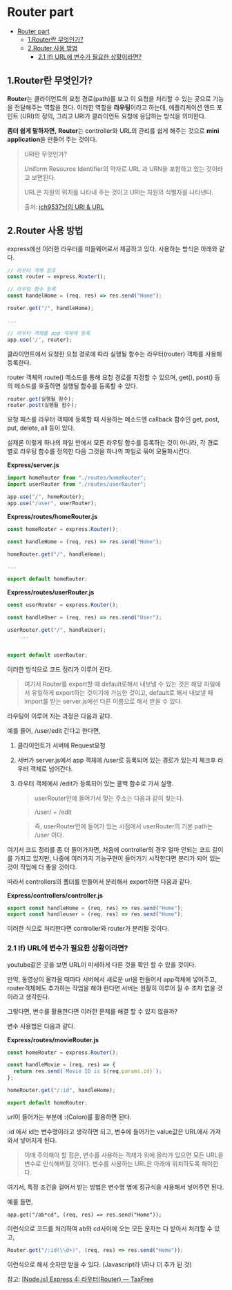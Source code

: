 # Router part

- [Router part](#router-part)
  - [1.Router란 무엇인가?](#1router란-무엇인가)
  - [2.Router 사용 방법](#2router-사용-방법)
    - [2.1 If) URL에 변수가 필요한 상황이라면?](#21-if-url에-변수가-필요한-상황이라면)

## 1.Router란 무엇인가?

**Router**는 클라이언트의 요청 경로(path)를 보고 이 요청을 처리할 수 있는 곳으로 기능을 전달해주는 역할을 한다. 이러한 역할을 **라우팅**이라고 하는데, 에플리케이션 엔드 포인트 (URI)의 정의, 그리고 URI가 클라이언트 요청에 응답하는 방식을 의미한다.

**좀더 쉽게 말하자면,** **Router**는 controller와 URL의 관리를 쉽게 해주는 것으로 **mini application**을 만들어 주는 것이다.

> URI란 무엇인가?
>
> Uniform Resource Identifier의 약자로 URL 과 URN을 포함하고 있는 것이라고 보면된다.
>
> URL은 자원의 위치를 나타내 주는 것이고 URI는 자원의 식별자를 나타낸다.
>
> 출처: [jch9537님의 URI & URL](https://velog.io/@jch9537/URI-URL)

## 2.Router 사용 방법

express에선 이러한 라우터를 미들웨어로서 제공하고 있다. 사용하는 방식은 아래와 같다.

```javascript
// 라우터 객체 참조
const router = express.Router();

// 라우팅 함수 등록
const handelHome = (req, res) => res.send("Home");

router.get("/", handleHome);

...

// 라우터 객체를 app 객체에 등록
app.use('/', router);
```

클라이언트에서 요청한 요청 경로에 따라 실행될 함수는 라우터(router) 객체를 사용해 등록한다.

router 객체의 route() 메소드를 통해 요청 경로를 지정할 수 있으며, get(), post() 등의 메소드를 호출하면 실행될 함수를 등록할 수 있다.

```javascript
router.get(실행될 함수);
router.post(실행될 함수);
```

요청 패스를 라우터 객체에 등록할 때 사용하는 메소드엔 callback 함수인 get, post, put, delete, all 등이 있다.

실제론 이렇게 하나의 파일 안에서 모든 라우팅 함수를 등록하는 것이 아니라, 각 경로 별로 라우팅 함수를 정의한 다음 그것을 하나의 파일로 묶어 모듈화시킨다.

**Express/server.js**

```javascript
import homeRouter from "./routes/homeRouter";
import userRouter from "./routes/userRouter";

app.use("/", homeRouter);
app.use("/user", userRouter);
```

**Express/routes/homeRouter.js**

```javascript
const homeRouter = express.Router();

const handleHome = (req, res) => res.send("Home");

homeRouter.get("/", handleHome);

...

export default homeRouter;
```

**Express/routes/userRouter.js**

```javascript
const userRouter = express.Router();

const handleUser = (req, res) => res.send("User");

userRouter.get("/", handleUser);
    ...


export default userRouter;
```

이러한 방식으로 코드 정리가 이루어 진다.

> 여기서 Router를 export할 때 default로해서 내보낼 수 있는 것은 해당 파일에서 유일하게 export하는 것이기에 가능한 것이고, default로 해서 내보낼 때 import를 받는 server.js에선 다른 이름으로 해서 받을 수 있다.

라우팅이 이루어 지는 과정은 다음과 같다.

예를 들어, /user/edit 간다고 한다면,

1.  클라이언트가 서버에 Request요청
2.  서버가 server.js에서 app 객체에 /user로 등록되어 있는 경로가 있는지 체크후 라우터 객체로 넘어간다.
3.  라우터 객체에서 /edit가 등록되어 있는 콜백 함수로 가서 실행.

    > userRouter안에 들어가서 맞는 주소는 다음과 같이 찾는다.

    > /user/ + /edit

    > 즉, userRouter안에 들어가 있는 시점에서 userRouter의 기본 path는 /user 이다.

여기서 코드 정리를 좀 더 들어가자면, 처음에 controller의 경우 얼마 안되는 코드 길이를 가지고 있지만, 나중에 여러가지 기능구현이 들어가기 시작한다면 분리가 되어 있는 것이 작업에 더 좋을 것이다.

따라서 controllers의 폴더를 만들어서 분리해서 export하면 다음과 같다.

**Express/controllers/controller.js**

```javascript
export const handleHome = (req, res) => res.send("Home");
export const handleuser = (req, res) => res.send("Home");
```

이러한 식으로 처리한다면 controller와 router가 분리될 것이다.

### 2.1 If) URL에 변수가 필요한 상황이라면?

youtube같은 곳을 보면 URL이 미세하게 다른 것을 확인 할 수 있을 것이다.

만약, 동영상이 올라올 때마다 서버에서 새로운 url을 만들어서 app객체에 넣어주고, router객체에도 추가하는 작업을 해야 한다면 서버는 원활히 이루어 질 수 조차 없을 것이라고 생각한다.

그렇다면, 변수를 활용한다면 이러한 문제를 해결 할 수 있지 않을까?

변수 사용법은 다음과 같다.

**Express/routes/movieRouter.js**

```javascript
const homeRouter = express.Router();

const handleMovie = (req, res) => {
  return res.send(`Movie ID is ${req.params.id}`);
};

homeRouter.get("/:id", handleHome);

export default homeRouter;
```

url이 들어가는 부분에 **:**(Colon)를 활용하면 된다.

:id 에서 id는 변수명이라고 생각하면 되고, 변수에 들어가는 value값은 URL에서 가져와서 넣어지게 된다.

> 이때 주의해야 할 점은, 변수를 사용하는 객체가 위에 올라가 있으면 모든 URL을 변수로 인식해버릴 것이다. 변수를 사용하는 URL은 아래에 위치하도록 해야한다.

여기서, 특정 조건을 걸어서 받는 방법은 변수명 옆에 정규식을 사용해서 넣어주면 된다.

예를 들면,

    app.get("/ab*cd", (req, res) => res.send("Home"));

이런식으로 코드를 처리하여 ab와 cd사이에 오는 모든 문자는 다 받아서 처리할 수 있고,

```javascript
Router.get("/:id(\\d+)", (req, res) => res.send("Home"));
```

이런식으로 해서 숫자만 받을 수 있다. (Javascript라 \하나 더 추가 된 것)

참고: [[Node.js] Express 4: 라우터(Router) — TaxFree](https://cotak.tistory.com/85)

